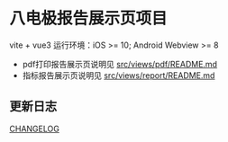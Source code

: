# 八电极报告展示页项目

vite + vue3
运行环境：iOS >= 10; Android Webview >= 8

+ pdf打印报告展示页说明见 [src/views/pdf/README.md](./src/views/pdf/README.md)
+ 指标报告展示页说明见 [src/views/report/README.md](./src/views/report/README.md)

## 更新日志
[CHANGELOG](./CHANGELOG.md)